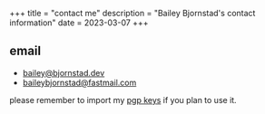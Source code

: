 +++
title = "contact me"
description = "Bailey Bjornstad's contact information"
date = 2023-03-07
+++

## email

- bailey@bjornstad.dev
- baileybjornstad@fastmail.com

please remember to import my [pgp keys](pgp) if you plan to use it.


